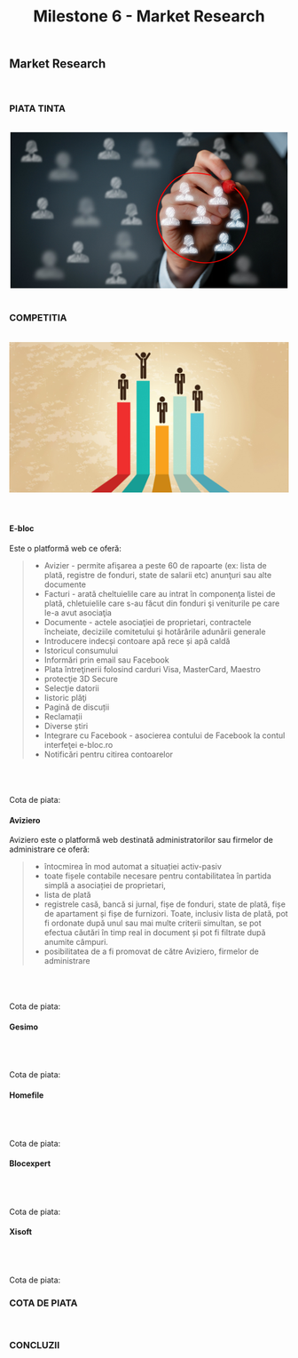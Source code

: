 ﻿---
title: Milestone 6 - Market Research
categories: Market Research
<!--author_staff_member:
show_comments: true
---

## Market Research  

<br/>

### PIATA TINTA

<br/>
<center>
<img src="https://github.com/rptoma/Flaty/raw/master/_posts/MarketResearch/target_market.jpeg" width="500">
</center>  
<br/>



### COMPETITIA  

<br/>
<center>
<img src="https://github.com/rptoma/Flaty/raw/master/_posts/MarketResearch/competition.jpeg" width="800">
</center>
<br/>
<br/>

#### E-bloc
Este o platformă web ce oferă:
> * Avizier - permite afişarea a peste 60 de rapoarte (ex: lista de plată, registre de fonduri, state de salarii etc) anunţuri sau alte documente
> * Facturi - arată cheltuielile care au intrat în componenţa listei de plată, chletuielile care s-au făcut din fonduri şi veniturile pe care le-a avut asociaţia
> * Documente - actele asociaţiei de proprietari, contractele încheiate, deciziile comitetului şi hotărârile adunării generale
> * Introducere indecși contoare apă rece și apă caldă
> * Istoricul consumului
> * Informări prin email sau Facebook
> * Plata întreţinerii folosind carduri Visa, MasterCard, Maestro
> * protecţie 3D Secure
> * Selecţie datorii
> * Iistoric plăţi
> * Pagină de discuții
> * Reclamații
> * Diverse știri
> * Integrare cu Facebook - asocierea contului de Facebook la contul interfeţei e-bloc.ro
> * Notificări pentru citirea contoarelor

<br/>
<br/>
<br/>
Cota de piata:
<br/>


#### Aviziero
Aviziero este o platformă web destinată administratorilor sau firmelor de administrare ce oferă:
> * întocmirea în mod automat a situației activ-pasiv
> * toate fișele contabile necesare pentru contabilitatea în partida simplă a asociației de proprietari,
> * lista de plată
> * registrele casă, bancă si jurnal, fișe de fonduri, state de plată, fișe de apartament și fișe de furnizori. Toate, inclusiv lista de plată, pot fi ordonate după unul sau mai multe criterii simultan, se pot efectua căutări în timp real in document și pot fi filtrate după anumite câmpuri.
> * posibilitatea de a fi promovat de către Aviziero, firmelor de administrare
<br/>
<br/>
<br/>
Cota de piata:
<br/>


#### Gesimo
<br/>
<br/>
<br/>
Cota de piata:
<br/>


#### Homefile
<br/>
<br/>
<br/>
Cota de piata:
<br/>


#### Blocexpert
<br/>
<br/>
<br/>
Cota de piata:
<br/>


#### Xisoft
<br/>
<br/>
<br/>
Cota de piata:
<br/>



### COTA DE PIATA  

<br/>


### CONCLUZII  
<br/>
